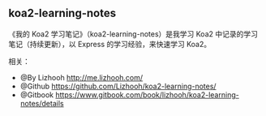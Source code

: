 ## koa2-learning-notes

《我的 Koa2 学习笔记》（koa2-learning-notes）是我学习 Koa2 中记录的学习笔记（持续更新），以 Express 的学习经验，来快速学习 Koa2。

相关：
- @By Lizhooh http://me.lizhooh.com/
- @Github https://github.com/Lizhooh/koa2-learning-notes/
- @Gitbook https://www.gitbook.com/book/lizhooh/koa2-learning-notes/details


